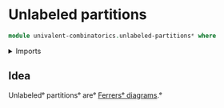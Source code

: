 # Unlabeled partitions

```agda
module univalent-combinatorics.unlabeled-partitionsᵉ where
```

<details><summary>Imports</summary>

```agda

```

</details>

## Idea

Unlabeledᵉ partitionsᵉ areᵉ
[Ferrersᵉ diagrams](univalent-combinatorics.ferrers-diagrams.md).ᵉ